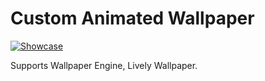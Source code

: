 # Custom Animated Wallpaper

[![Showcase](https://img.shields.io/badge/DEMO-Showcase-brightgreen)](https://micr0dust.github.io/wallpapers/agar)

Supports Wallpaper Engine, Lively Wallpaper.
